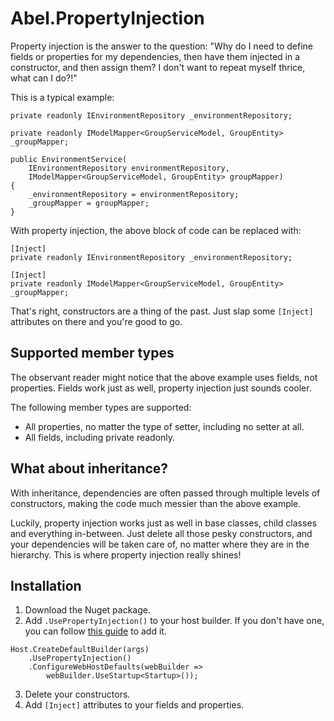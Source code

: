 # Abel.PropertyInjection

Property injection is the answer to the question: "Why do I need to define fields or properties for my dependencies, then have them injected in a constructor, and then assign them? I don't want to repeat myself thrice, what can I do?!"

This is a typical example:

~~~
private readonly IEnvironmentRepository _environmentRepository;

private readonly IModelMapper<GroupServiceModel, GroupEntity> _groupMapper;

public EnvironmentService(
	IEnvironmentRepository environmentRepository,
	IModelMapper<GroupServiceModel, GroupEntity> groupMapper)
{
    _environmentRepository = environmentRepository;
    _groupMapper = groupMapper;
}
~~~

With property injection, the above block of code can be replaced with:

~~~
[Inject]
private readonly IEnvironmentRepository _environmentRepository;

[Inject]
private readonly IModelMapper<GroupServiceModel, GroupEntity> _groupMapper;
~~~

That's right, constructors are a thing of the past. Just slap some `[Inject]` attributes on there and you're good to go.

## Supported member types

The observant reader might notice that the above example uses fields, not properties. Fields work just as well, property injection just sounds cooler. 

The following member types are supported:
* All properties, no matter the type of setter, including no setter at all.
* All fields, including private readonly.

## What about inheritance?

With inheritance, dependencies are often passed through multiple levels of constructors, making the code much messier than the above example. 

Luckily, property injection works just as well in base classes, child classes and everything in-between. Just delete all those pesky constructors, and your dependencies will be taken care of, no matter where they are in the hierarchy. This is where property injection really shines!

## Installation

1. Download the Nuget package.
2. Add `.UsePropertyInjection()` to your host builder. If you don't have one, you can follow [this guide](https://dfederm.com/building-a-console-app-with-.net-generic-host/) to add it.

~~~
Host.CreateDefaultBuilder(args)
    .UsePropertyInjection()
    .ConfigureWebHostDefaults(webBuilder =>
		webBuilder.UseStartup<Startup>());
~~~

3. Delete your constructors.
4. Add `[Inject]` attributes to your fields and properties.